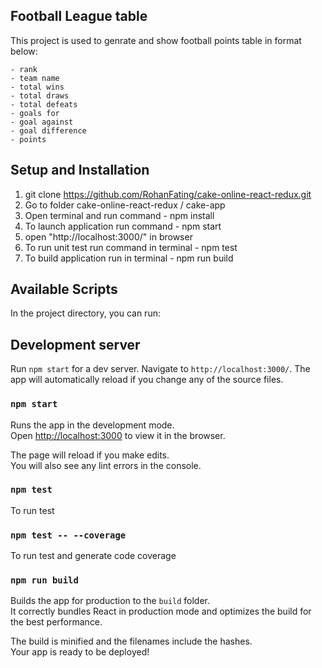 ## Football League table
This project is used to genrate and show football points table in format below:

    - rank
    - team name
    - total wins
    - total draws
    - total defeats
    - goals for
    - goal against
    - goal difference
    - points

## Setup and Installation

1. git clone https://github.com/RohanFating/cake-online-react-redux.git
2. Go to folder cake-online-react-redux / cake-app
3. Open terminal and run command - npm install
4. To launch application run command - npm start
5. open "http://localhost:3000/" in browser
6. To run unit test run command in terminal -  npm test
7. To build application run in terminal - npm run build

## Available Scripts

In the project directory, you can run:

## Development server

Run `npm start` for a dev server. Navigate to `http://localhost:3000/`. The app will automatically reload if you change any of the source files.

### `npm start`

Runs the app in the development mode.<br>
Open [http://localhost:3000](http://localhost:3000) to view it in the browser.

The page will reload if you make edits.<br>
You will also see any lint errors in the console.

### `npm test`
To run test

### `npm test -- --coverage`
To run test and generate code coverage


### `npm run build`

Builds the app for production to the `build` folder.<br>
It correctly bundles React in production mode and optimizes the build for the best performance.

The build is minified and the filenames include the hashes.<br>
Your app is ready to be deployed!
